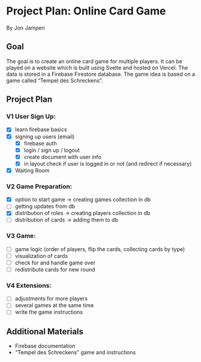 # Project Plan: Online Card Game
By Jon Jampen

## Goal
The goal is to create an online card game for multiple players. It can be played on a website which is built using Svelte and hosted on Vercel. The data is stored in a Firebase Firestore database. The game idea is based on a game called “Tempel des Schreckens”.

## Project Plan
### V1 User Sign Up:
- [x] learn firebase basics
- [x] signing up users (email)
    - [x] firebase auth
    - [x] login / sign up / logout
    - [x] create document with user info
    - [x] in layout check if user is logged in or not (and redirect if necessary)
- [x] Waiting Room
### V2 Game Preparation:
- [x] option to start game -> creating games collection in db
- [ ] getting updates from db
- [x] distribution of roles -> creating players collection in db
- [ ] distribution of cards -> adding them to db
### V3 Game:
- [ ] game logic (order of players, flip the cards, collecting cards by type)
- [ ] visualization of cards
- [ ] check for and handle game over
- [ ] redistribute cards for new round
### V4 Extensions:
- [ ] adjustments for more players
- [ ] several games at the same time
- [ ] write the game instructions

## Additional Materials
- Firebase documentation
- “Tempel des Schreckens” game and instructions